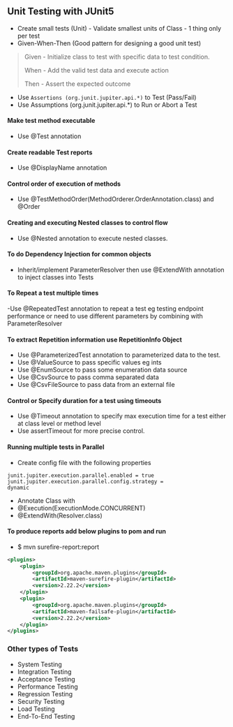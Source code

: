 ## Unit Testing with JUnit5

- Create small tests (Unit) - Validate smallest units of Class - 1 thing only per test
- Given-When-Then (Good pattern for designing a good unit test)
> Given - Initialize class to test with specific data to test condition.
>
> When - Add the valid test data and execute action
>
> Then - Assert the expected outcome
 
- Use <code>Assertions (org.junit.jupiter.api.*)</code> to Test (Pass/Fail)
- Use Assumptions (org.junit.jupiter.api.*) to Run or Abort a Test
#### Make test method executable
- Use @Test annotation 
#### Create readable Test reports
- Use @DisplayName annotation 
#### Control order of execution of methods
- Use @TestMethodOrder(MethodOrderer.OrderAnnotation.class) and @Order
#### Creating and executing Nested classes to control flow
- Use @Nested annotation to execute nested classes.
#### To do Dependency Injection for common objects
- Inherit/implement ParameterResolver then use @ExtendWith annotation to inject classes into Tests
#### To Repeat a test multiple times
-Use @RepeatedTest annotation to repeat a test eg testing endpoint performance or need to use different parameters by combining with ParameterResolver
#### To extract Repetition information use RepetitionInfo Object
- Use @ParameterizedTest annotation to parameterized data to the test.
- Use @ValueSource to pass specific values eg ints
- Use @EnumSource to pass some enumeration data source
- Use @CsvSource to pass comma separated data
- Use @CsvFileSource to pass data from an external file
#### Control or Specify duration for a test using timeouts
- Use @Timeout annotation to specify max execution time for a test either at class level or method level
- Use assertTimeout for more precise control.
#### Running multiple tests in Parallel
- Create config file with the following properties

<code>junit.jupiter.execution.parallel.enabled = true</code>
<code>junit.jupiter.execution.parallel.config.strategy = dynamic</code>

- Annotate Class with
- @Execution(ExecutionMode.CONCURRENT)
- @ExtendWith(Resolver.class)
#### To produce reports add below plugins to pom and run 
- $ mvn surefire-report:report
```xml
<plugins>
    <plugin>
        <groupId>org.apache.maven.plugins</groupId>
        <artifactId>maven-surefire-plugin</artifactId>
        <version>2.22.2</version>
    </plugin>
    <plugin>
        <groupId>org.apache.maven.plugins</groupId>
        <artifactId>maven-failsafe-plugin</artifactId>
        <version>2.22.2</version>
    </plugin>
</plugins>
```
### Other types of Tests
- System Testing
- Integration Testing
- Acceptance Testing
- Performance Testing
- Regression Testing
- Security Testing
- Load Testing
- End-To-End Testing
